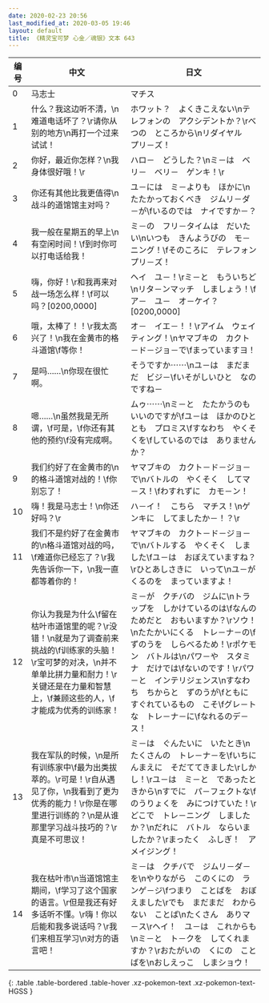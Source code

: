 ```yaml
---
date: 2020-02-23 20:56
last_modified_at: 2020-03-05 19:46
layout: default
title: 《精灵宝可梦 心金／魂银》文本 643
---
```

| 编号 | 中文 | 日文 |
| ---- | ---- | ---- |
| 0 | 马志士 | マチス |
| 1 | 什么？我这边听不清，\n难道电话坏了？\r请你从别的地方\n再打一个过来试试！ | ホワット？　よくきこえない\nテレフォンの　アクシデントか？\rべつの　ところから\nリダイヤル　プリ－ズ！ |
| 2 | 你好，最近你怎样？\n我身体很好哦！\r | ハロ－　どうした？\nミ－は　ベリ－　ベリ－　ゲンキ！\r |
| 3 | 你还有其他比我更值得\n战斗的道馆馆主对吗？ | ユ－には　ミ－よりも　ほかに\nたたかっておくべき　ジムリ－ダ－が\fいるのでは　ナイですか－？ |
| 4 | 我一般在星期五的早上\n有空闲时间！\f到时你可以打电话给我！ | ミ－の　フリ－タイムは　だいたい\nいつも　きんようびの　モ－ニング！\fそのころに　テレフォン　プリ－ズ！ |
| 5 | 嗨，你好！\r和我再来对战一场怎么样！\f可以吗？[0200,0000] | ヘイ　ユ－！\rミ－と　もういちど\nリタ－ンマッチ　しましょう！\fア－　ユ－　オ－ケイ？[0200,0000] |
| 6 | 哦，太棒了！！\r我太高兴了！\n我在金黄市的格斗道馆\f等你！ | オ－　イエ－！！\rアイム　ウェイティング！\nヤマブキの　カクト－ド－ジョ－で\fまっていますヨ！ |
| 7 | 是吗……\n你现在很忙啊。 | そうですか⋯⋯\nユ－は　まだまだ　ビジ－\fいそがしいひと　なのですね－ |
| 8 | 嗯……\n虽然我是无所谓，\f可是，\f你还有其他的预约\f没有完成啊。 | ムゥ⋯⋯\nミ－と　たたかうのも　いいのですが\fユ－は　ほかのひととも　プロミス\fすなわち　やくそくを\fしているのでは　ありませんか？ |
| 9 | 我们约好了在金黄市的\n的格斗道馆对战的！\f你别忘了！ | ヤマブキの　カクト－ド－ジョ－で\nバトルの　やくそく　してマ－ス！\fわすれずに　カモ－ン！ |
| 10 | 嗨！我是马志士！\n你还好吗？\r | ハ－イ！　こちら　マチス！\nゲンキに　してましたか－！？\r |
| 11 | 我们不是约好了在金黄市的\n格斗道馆对战的吗，\f难道你已经忘了？\r我先告诉你一下，\n我一直都等着你的！ | ヤマブキの　カクト－ド－ジョ－で\nバトルする　やくそく　しました\fユ－は　おぼえていますね？\rひとあしさきに　いって\nユ－が　くるのを　まっていますよ！ |
| 12 | 你认为我是为什么\f留在枯叶市道馆里的呢？\r没错！\n就是为了调查前来挑战的\f训练家的头脑！\r宝可梦的对决，\n并不单单比拼力量和耐力！\r关键还是在力量和智慧上，\f兼顾这些的人，\f才能成为优秀的训练家！ | ミ－が　クチバの　ジムに\nトラップを　しかけているのは\fなんのためだと　おもいますか？\rソウ！\nたたかいにくる　トレ－ナ－の\fずのうを　しらべるため！\rポケモン　バトルは\nパワ－や　スタミナ　だけでは\fないのです！\rパワ－と　インテリジェンス\nすなわち　ちからと　ずのうが\fともに　すぐれているもの　こそ\fグレ－トな　トレ－ナ－に\fなれるのデ－ス！ |
| 13 | 我在军队的时候，\n是所有训练家中\f最为出类拔萃的。\r可是！\r自从遇见了你，\n我看到了更为优秀的能力！\r你是在哪里进行训练的？\n是从谁那里学习战斗技巧的？\r真是不可思议！ | ミ－は　ぐんたいに　いたとき\nたくさんの　トレ－ナ－を\fいちにんまえに　そだててきました\rしかし！\rユ－は　ミ－と　であったときから\nすでに　パ－フェクトな\fのうりょくを　みにつけていた！\rどこで　トレ－ニング　しましたか？\nだれに　バトル　ならいましたか？\rまったく　ふしぎ！　アメイジング！ |
| 14 | 我在枯叶市\n当道馆馆主期间，\f学习了这个国家的语言。\r但是我还有好多话听不懂。\r嗨！你以后能和我多说话吗？\r我们来相互学习\n对方的语言吧！ | ミ－は　クチバで　ジムリ－ダ－を\nやりながら　このくにの　ランゲ－ジ\fつまり　ことばを　おぼえました\rでも　まだまだ　わからない　ことば\nたくさん　ありマ－ス\rヘイ！　ユ－は　これからも\nミ－と　ト－クを　してくれますか？\rおたがいの　くにの　ことばを\nおしえっこ　しまショウ！ |
{: .table .table-bordered .table-hover .xz-pokemon-text .xz-pokemon-text-HGSS }